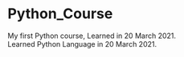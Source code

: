 # Python_Course
My first Python course, Learned in 20 March 2021.      
Learned Python Language in 20 March 2021.
